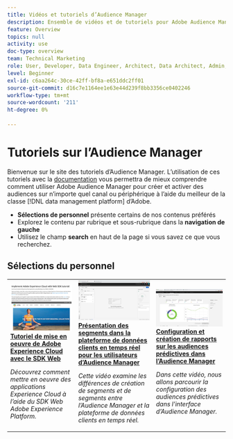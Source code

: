 ```yaml
---
title: Vidéos et tutoriels d’Audience Manager
description: Ensemble de vidéos et de tutoriels pour Adobe Audience Manager.
feature: Overview
topics: null
activity: use
doc-type: overview
team: Technical Marketing
role: User, Developer, Data Engineer, Architect, Data Architect, Admin, Leader
level: Beginner
exl-id: c6aa264c-30ce-42ff-bf8a-e651ddc2ff01
source-git-commit: d16c7e1164ee1e63e44d239f8bb3356ce0402246
workflow-type: tm+mt
source-wordcount: '211'
ht-degree: 0%

---
```


# Tutoriels sur l’Audience Manager

Bienvenue sur le site des tutoriels d’Audience Manager. L’utilisation de ces tutoriels avec la [documentation](https://experienceleague.adobe.com/docs/audience-manager/user-guide/aam-home.html?lang=fr) vous permettra de mieux comprendre comment utiliser Adobe Audience Manager pour créer et activer des audiences sur n’importe quel canal ou périphérique à l’aide du meilleur de la classe [!DNL data management platform] d’Adobe.

* **Sélections de personnel** présente certains de nos contenus préférés
* Explorez le contenu par rubrique et sous-rubrique dans la **navigation de gauche**
* Utilisez le champ **search** en haut de la page si vous savez ce que vous recherchez.

<div id="recs-overview-body-1"></div>
<div id="recs-overview-body-2"></div>
<div id="recs-overview-body-3"></div>
<div id="recs-overview-body-4"></div>
<div id="recs-overview-body-5"></div>
<div id="recs-overview-body-6"></div>

<div id="staff-picks-section">

## Sélections du personnel

<table>
<tr>
  <td>
    <a href="https://experienceleague.adobe.com/docs/platform-learn/implement-web-sdk/overview.html?lang=fr">
      <img alt="image miniature pour le tutoriel &quot;Mise en oeuvre de Adobe Experience Cloud avec le SDK web&quot;" src="assets/implement-web-sdk.jpg" />
    </a>
    <div>
      <a href="https://experienceleague.adobe.com/docs/platform-learn/implement-web-sdk/overview.html?lang=fr">
    <strong>Tutoriel de mise en oeuvre de Adobe Experience Cloud avec le SDK Web</strong>
    </a>
    </div>
    <p>
    <em>Découvrez comment mettre en oeuvre des applications Experience Cloud à l’aide du SDK Web Adobe Experience Platform.</em>
    <p>
  </td>
  <td>
    <a href="https://experienceleague.adobe.com/docs/audience-manager-learn/tutorials/other-integrations/integrating-with-rtcdp/rtcdp-segments-for-aam-users.html?lang=fr">
      <img alt="Image miniature du tutoriel &quot;Présentation des segments dans la plateforme de données clients en temps réel&quot;" src="assets/331901.jpg" />
    </a>
    <div>
      <a href="https://experienceleague.adobe.com/docs/audience-manager-learn/tutorials/other-integrations/integrating-with-rtcdp/rtcdp-segments-for-aam-users.html?lang=fr">
    <strong>Présentation des segments dans la plateforme de données clients en temps réel pour les utilisateurs d’Audience Manager</strong>
    </a>
    </div>
    <p>
    <em>Cette vidéo examine les différences de création de segments et de segments entre l’Audience Manager et la plateforme de données clients en temps réel.</em>
    <p>
  </td>
  <td>
    <a href="https://experienceleague.adobe.com/docs/audience-manager-learn/tutorials/build-and-manage-audiences/algorithmic-models/configure-and-report-on-predictive-audiences.html?lang=fr">
      <img alt="image miniature du tutoriel &quot;Configurer et créer un rapport sur les audiences prédictives en Audience Manager&quot;" src="assets/33630.jpg" />
    </a>
    <div>
      <a href="https://experienceleague.adobe.com/docs/audience-manager-learn/tutorials/build-and-manage-audiences/algorithmic-models/configure-and-report-on-predictive-audiences.html?lang=fr">
    <strong> Configuration et création de rapports sur les audiences prédictives dans l’Audience Manager </strong>
    </a>
    </div>
    <p>
    <em>Dans cette vidéo, nous allons parcourir la configuration des audiences prédictives dans l’interface d’Audience Manager.</em>
    <p>
  </td>
</tr>
</table>
</div>
